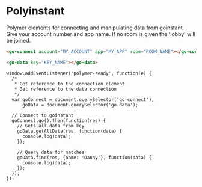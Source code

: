 Polyinstant
==========

Polymer elements for connecting and manipulating data from goinstant.
Give your account number and app name. If no room is given the 'lobby' will be joined.

```HTML
<go-connect account="MY_ACCOUNT" app="MY_APP" room="ROOM_NAME"></go-connect>

<go-data key="KEY_NAME"></go-data>
```

```JS
window.addEventListener('polymer-ready', function(e) {
  /*
   * Get reference to the connection element
   * Get reference to the data connection
   */
  var goConnect = document.querySelector('go-connect'),
      goData = document.querySelector('go-data');

  // Connect to goinstant
  goConnect.go().then(function(res) {
    // Gets all data from key
    goData.getAllData(res, function(data) {
      console.log(data);
    });

    // Query data for matches
    goData.find(res, {name: 'Danny'}, function(data) {
      console.log(data);
    });
  });
});
```

